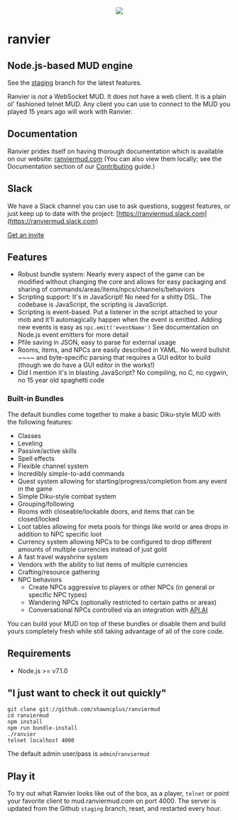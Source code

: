 <p align="center"><img class="readme-logo" src="https://raw.githubusercontent.com/shawncplus/ranviermud/staging/resources/logo.png"></p>

# ranvier

## Node.js-based MUD engine

See the [staging](https://github.com/shawncplus/ranviermud/tree/staging) branch for the latest features.

Ranvier is _not_ a WebSocket MUD. It does not have a web client. It is a plain ol' fashioned telnet MUD. Any client you
can use to connect to the MUD you played 15 years ago will work with Ranvier.

## Documentation

Ranvier prides itself on having thorough documentation which is available on our website: [ranviermud.com](http://www.ranviermud.com)
(You can also view them locally; see the Documentation section of our [Contributing](http://www.ranviermud.com/contributing/#documentation) guide.)

## Slack

We have a Slack channel you can use to ask questions, suggest features, or just keep up to date with the project: [https://ranviermud.slack.com](https://ranviermud.slack.com)

[Get an invite](https://ranviermud.signup.team/)

## Features

* Robust bundle system: Nearly every aspect of the game can be modified without changing the core and allows for easy
  packaging and sharing of commands/areas/items/npcs/channels/behaviors
* Scripting support: It's in JavaScript! No need for a shitty DSL. The codebase is JavaScript, the scripting is JavaScript.
* Scripting is event-based. Put a listener in the script attached to your mob and it'll automagically happen when the
  event is emitted. Adding new events is easy as `npc.emit('eventName')` See documentation on Node.js event emitters for more detail
* Pfile saving in JSON, easy to parse for external usage
* Rooms, items, and NPCs are easily described in YAML. No weird bullshit ~~~~ and byte-specific parsing that requires a
  GUI editor to build (though we do have a GUI editor in the works!)
* Did I mention it's in blasting JavaScript? No compiling, no C, no cygwin, no 15 year old spaghetti code

### Built-in Bundles

The default bundles come together to make a basic Diku-style MUD with the following features:

* Classes
* Leveling
* Passive/active skills
* Spell effects
* Flexible channel system
* Incredibly simple-to-add commands
* Quest system allowing for starting/progress/completion from any event in the game
* Simple Diku-style combat system
* Grouping/following
* Rooms with closeable/lockable doors, and items that can be closed/locked
* Loot tables allowing for meta pools for things like world or area drops in addition to NPC specific loot
* Currency system allowing NPCs to be configured to drop different amounts of multiple currencies instead of just gold
* A fast travel wayshrine system
* Vendors with the ability to list items of multiple currencies
* Crafting/resource gathering
* NPC behaviors
  * Create NPCs aggressive to players or other NPCs (in general or specific NPC types)
  * Wandering NPCs (optionally restricted to certain paths or areas)
  * Conversational NPCs controlled via an integration with [API.AI](https://api.ai)

You can build your MUD on top of these bundles or disable them and build yours completely fresh while still taking
advantage of all of the core code.

## Requirements

* Node.js >= v7.1.0

## "I just want to check it out quickly"

    git clone git://github.com/shawncplus/ranviermud
    cd ranviermud
    npm install
    npm run bundle-install
    ./ranvier
    telnet localhost 4000

The default admin user/pass is `admin`/`ranviermud`

## Play it

To try out what Ranvier looks like out of the box, as a player, `telnet` or point your favorite client to
mud.ranviermud.com on port 4000. The server is updated from the Github `staging` branch, reset, and restarted every
hour.
